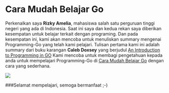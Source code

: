 # Cara Mudah Belajar Go
Perkenalkan saya **Rizky Amelia**, mahasiswa salah satu perguruan tinggi negeri yang ada di Indonesia. 
Saat ini saya dan kedua rekan saya diberikan kesempatan untuk belajar terkait dengan programing.
Dan pada kesempatan ini, kami akan mencoba untuk menuliskan summary mengenai Programming-Go yang telah kami pelajari.
Tulisan pertama kami ini adalah summary dari buku karangan **Caleb Doxsey** yang berjudul [An Introduction to Programming in GO](http://www.golang-book.com/)
Kami mencoba untuk membagi pengetahuan kepada anda untuk mempelajari Programming-Go di [Cara Mudah Belajar Go](https://github.com/RizkyAmelia/Cara-Mudah-Belajar-Go/blob/master/Summary%20Go.md) dengan cara yang sederhana. 

![](http://cdn2.techtalkshub.com/wp-content/uploads/2014/03/appenginegophercolor.jpg)

###Selamat mempelajari, semoga bermanfaat ;-)
